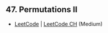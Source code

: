 ## 47. Permutations II

-  [LeetCode](https://leetcode.com/problems/permutations-ii/) | [LeetCode CH](https://leetcode.cn/problems/permutations-ii/) (Medium)
